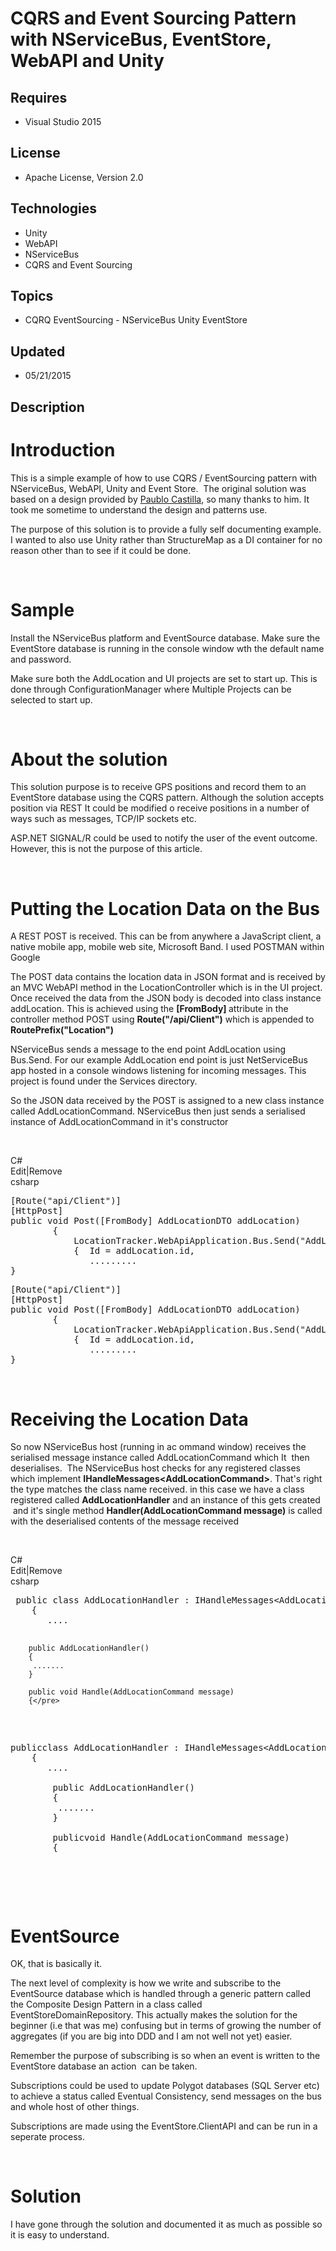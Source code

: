 # CQRS and Event Sourcing Pattern with NServiceBus, EventStore, WebAPI and Unity
## Requires
- Visual Studio 2015
## License
- Apache License, Version 2.0
## Technologies
- Unity
- WebAPI
- NServiceBus
- CQRS and Event Sourcing
## Topics
- CQRQ EventSourcing - NServiceBus Unity EventStore
## Updated
- 05/21/2015
## Description

<h1>Introduction</h1>
<p>This is a simple example of how to use CQRS / EventSourcing pattern with NServiceBus, WebAPI, Unity and Event Store. &nbsp;The original solution was based on a design provided by
<a href="https://pablocastilla.wordpress.com/2014/09/22/cqrs-with-event-sourcing-using-nservicebus-event-store-elastic-search-angularjs-and-asp-net-mvc/">
Paublo Castilla</a>, so many thanks to him. It took me sometime to understand the design and patterns use.</p>
<p>The purpose of this solution is to provide a fully self documenting example. I wanted to also use Unity rather than StructureMap as a DI container for no reason other than to see if it could be done.</p>
<p>&nbsp;</p>
<h1><span>Sample</span></h1>
<p><span>Install the NServiceBus platform and EventSource database. Make sure the EventStore database is running in the console window wth the default name and password.&nbsp;</span></p>
<p>Make sure both the AddLocation and UI projects are set to start up. This is done through ConfigurationManager where Multiple Projects can be selected to start up.</p>
<p><span><br>
</span></p>
<ul>
</ul>
<h1>About the solution</h1>
<p>This solution purpose is to receive GPS positions and record them to an EventStore database using the CQRS pattern. Although the solution accepts position via REST It could be modified o receive positions in a number of ways such as messages, TCP/IP sockets
 etc.&nbsp;</p>
<p>ASP.NET SIGNAL/R could be used to notify the user of the event outcome. However, this is not the purpose of this article.</p>
<p>&nbsp;</p>
<h1>Putting the Location Data on the Bus</h1>
<p>A REST POST is received. This can be from anywhere a JavaScript client, a native mobile app, mobile web site, Microsoft Band. I used POSTMAN within Google</p>
<p>The POST data contains the location data in JSON format and is received by an MVC WebAPI method in the LocationController which is in the UI project. Once received the data from the JSON body is decoded into class instance addLocation. This is achieved using
 the <strong>[FromBody] </strong>attribute in the controller method POST using <strong>
Route(&quot;/api/Client&quot;)</strong> which is appended to <strong>RoutePrefix(&quot;Location&quot;)&nbsp;</strong></p>
<p>NServiceBus sends a message to the end point AddLocation using Bus.Send. For our example AddLocation end point is just NetServiceBus app hosted in a console windows listening for incoming messages. This project is found under the Services directory.&nbsp;</p>
<p>So the JSON data received by the POST is assigned to a new class instance called AddLocationCommand. NServiceBus then just sends a serialised instance of AddLocationCommand in it's constructor</p>
<p>&nbsp;</p>
<div class="scriptcode">
<div class="pluginEditHolder" pluginCommand="mceScriptCode">
<div class="title"><span>C#</span></div>
<div class="pluginLinkHolder"><span class="pluginEditHolderLink">Edit</span>|<span class="pluginRemoveHolderLink">Remove</span></div>
<span class="hidden">csharp</span>
<pre class="hidden">[Route(&quot;api/Client&quot;)]
[HttpPost]
public void Post([FromBody] AddLocationDTO addLocation)
        {
            LocationTracker.WebApiApplication.Bus.Send(&quot;AddLocation&quot;, new AddLocationCommand()
            {  Id = addLocation.id,
               .........
}</pre>
<div class="preview">
<pre class="csharp">[Route(<span class="cs__string">&quot;api/Client&quot;</span>)]&nbsp;
[HttpPost]&nbsp;
<span class="cs__keyword">public</span>&nbsp;<span class="cs__keyword">void</span>&nbsp;Post([FromBody]&nbsp;AddLocationDTO&nbsp;addLocation)&nbsp;
&nbsp;&nbsp;&nbsp;&nbsp;&nbsp;&nbsp;&nbsp;&nbsp;{&nbsp;
&nbsp;&nbsp;&nbsp;&nbsp;&nbsp;&nbsp;&nbsp;&nbsp;&nbsp;&nbsp;&nbsp;&nbsp;LocationTracker.WebApiApplication.Bus.Send(<span class="cs__string">&quot;AddLocation&quot;</span>,&nbsp;<span class="cs__keyword">new</span>&nbsp;AddLocationCommand()&nbsp;
&nbsp;&nbsp;&nbsp;&nbsp;&nbsp;&nbsp;&nbsp;&nbsp;&nbsp;&nbsp;&nbsp;&nbsp;{&nbsp;&nbsp;Id&nbsp;=&nbsp;addLocation.id,&nbsp;
&nbsp;&nbsp;&nbsp;&nbsp;&nbsp;&nbsp;&nbsp;&nbsp;&nbsp;&nbsp;&nbsp;&nbsp;&nbsp;&nbsp;&nbsp;.........&nbsp;
}</pre>
</div>
</div>
</div>
<div class="endscriptcode">&nbsp;
<h1>Receiving the Location Data</h1>
</div>
<p>So now NServiceBus host (running in ac ommand window) receives the serialised message instance called AddLocationCommand which It &nbsp;then deserialises. &nbsp;The NServiceBus host checks for any registered classes which implement
<strong>IHandleMessages&lt;AddLocationCommand&gt;</strong>. That's right the type matches the class name received. in this case we have a class registered called
<strong>AddLocationHandler</strong> and an instance of this gets created &nbsp;and it's single method
<strong>Handler(AddLocationCommand message)</strong> is called with the deserialised contents of the message received</p>
<p>&nbsp;</p>
<div class="scriptcode">
<div class="pluginEditHolder" pluginCommand="mceScriptCode">
<div class="title"><span>C#</span></div>
<div class="pluginLinkHolder"><span class="pluginEditHolderLink">Edit</span>|<span class="pluginRemoveHolderLink">Remove</span></div>
<span class="hidden">csharp</span>
<pre class="hidden"> public class AddLocationHandler : IHandleMessages&lt;AddLocationCommand&gt;
    {
       ....

        public AddLocationHandler()
        {
         .......
        }
       
        public void Handle(AddLocationCommand message)
        {</pre>
<div class="preview">
<pre class="csharp"><span class="cs__keyword">public</span><span class="cs__keyword">class</span>&nbsp;AddLocationHandler&nbsp;:&nbsp;IHandleMessages&lt;AddLocationCommand&gt;&nbsp;
&nbsp;&nbsp;&nbsp;&nbsp;{&nbsp;
&nbsp;&nbsp;&nbsp;&nbsp;&nbsp;&nbsp;&nbsp;....&nbsp;
&nbsp;
&nbsp;&nbsp;&nbsp;&nbsp;&nbsp;&nbsp;&nbsp;&nbsp;<span class="cs__keyword">public</span>&nbsp;AddLocationHandler()&nbsp;
&nbsp;&nbsp;&nbsp;&nbsp;&nbsp;&nbsp;&nbsp;&nbsp;{&nbsp;
&nbsp;&nbsp;&nbsp;&nbsp;&nbsp;&nbsp;&nbsp;&nbsp;&nbsp;.......&nbsp;
&nbsp;&nbsp;&nbsp;&nbsp;&nbsp;&nbsp;&nbsp;&nbsp;}&nbsp;
&nbsp;&nbsp;&nbsp;&nbsp;&nbsp;&nbsp;&nbsp;&nbsp;
&nbsp;&nbsp;&nbsp;&nbsp;&nbsp;&nbsp;&nbsp;&nbsp;<span class="cs__keyword">public</span><span class="cs__keyword">void</span>&nbsp;Handle(AddLocationCommand&nbsp;message)&nbsp;
&nbsp;&nbsp;&nbsp;&nbsp;&nbsp;&nbsp;&nbsp;&nbsp;{</pre>
</div>
</div>
</div>
<p>&nbsp;</p>
<h1>EventSource</h1>
<p>OK, that is basically it.</p>
<p>The next level of complexity is how we write and subscribe to the EventSource database which is handled through a generic pattern called the Composite Design Pattern in a class called EventStoreDomainRepository. This actually makes the solution for the beginner
 (i.e that was me) confusing but in terms of growing the number of aggregates (if you are big into DDD and I am not well not yet) easier.&nbsp;</p>
<p>Remember the purpose of subscribing is so when an event is written to the EventStore database an action &nbsp;can be taken.&nbsp;</p>
<p>Subscriptions could be used to update Polygot databases (SQL Server etc) to achieve a status called Eventual Consistency, send messages on the bus and whole host of other things.</p>
<p>Subscriptions are made using the EventStore.ClientAPI and can be run in a seperate process.</p>
<p>&nbsp;</p>
<h1>Solution</h1>
<p>I have gone through the solution and documented it as much as possible so it is easy to understand.</p>
